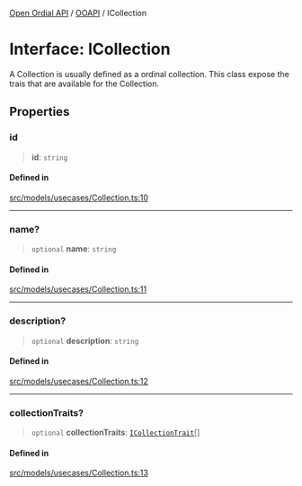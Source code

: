 [Open Ordial API](../../README.md) / [OOAPI](../README.md) / ICollection

# Interface: ICollection

A Collection is usually defined as a ordinal collection. This class
expose the trais that are available for the Collection.

## Properties

### id

> **id**: `string`

#### Defined in

[src/models/usecases/Collection.ts:10](https://github.com/open-ordinal/open-ordinal-api/blob/853cbf2a017c45362e48e478b4771550a39cd1c4/src/models/usecases/Collection.ts#L10)

***

### name?

> `optional` **name**: `string`

#### Defined in

[src/models/usecases/Collection.ts:11](https://github.com/open-ordinal/open-ordinal-api/blob/853cbf2a017c45362e48e478b4771550a39cd1c4/src/models/usecases/Collection.ts#L11)

***

### description?

> `optional` **description**: `string`

#### Defined in

[src/models/usecases/Collection.ts:12](https://github.com/open-ordinal/open-ordinal-api/blob/853cbf2a017c45362e48e478b4771550a39cd1c4/src/models/usecases/Collection.ts#L12)

***

### collectionTraits?

> `optional` **collectionTraits**: [`ICollectionTrait`](ICollectionTrait.md)[]

#### Defined in

[src/models/usecases/Collection.ts:13](https://github.com/open-ordinal/open-ordinal-api/blob/853cbf2a017c45362e48e478b4771550a39cd1c4/src/models/usecases/Collection.ts#L13)
